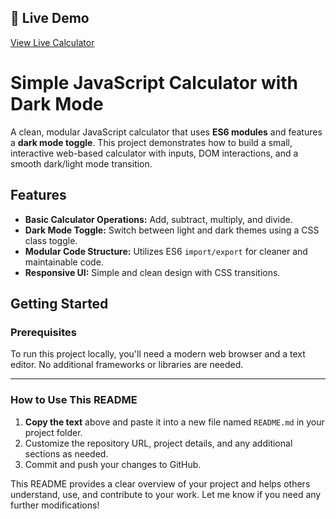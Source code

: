 ## 🔗 Live Demo

[View Live Calculator](https://kranthi6600.github.io/Simple-JS-Calculator-with-Dark-Mode/)


# Simple JavaScript Calculator with Dark Mode

A clean, modular JavaScript calculator that uses **ES6 modules** and features a **dark mode toggle**. This project demonstrates how to build a small, interactive web-based calculator with inputs, DOM interactions, and a smooth dark/light mode transition.

## Features

- **Basic Calculator Operations:** Add, subtract, multiply, and divide.
- **Dark Mode Toggle:** Switch between light and dark themes using a CSS class toggle.
- **Modular Code Structure:** Utilizes ES6 `import/export` for cleaner and maintainable code.
- **Responsive UI:** Simple and clean design with CSS transitions.

## Getting Started

### Prerequisites

To run this project locally, you'll need a modern web browser and a text editor. No additional frameworks or libraries are needed.




---

### How to Use This README

1. **Copy the text** above and paste it into a new file named `README.md` in your project folder.
2. Customize the repository URL, project details, and any additional sections as needed.
3. Commit and push your changes to GitHub.

This README provides a clear overview of your project and helps others understand, use, and contribute to your work. Let me know if you need any further modifications!
